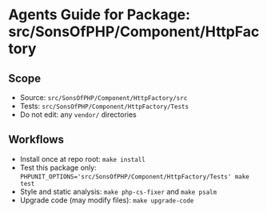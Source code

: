 # Agents Guide for Package: src/SonsOfPHP/Component/HttpFactory

## Scope

- Source: `src/SonsOfPHP/Component/HttpFactory/src`
- Tests: `src/SonsOfPHP/Component/HttpFactory/Tests`
- Do not edit: any `vendor/` directories

## Workflows

- Install once at repo root: `make install`
- Test this package only: `PHPUNIT_OPTIONS='src/SonsOfPHP/Component/HttpFactory/Tests' make test`
- Style and static analysis: `make php-cs-fixer` and `make psalm`
- Upgrade code (may modify files): `make upgrade-code`

